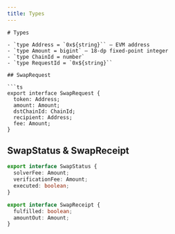 ```yaml
---
title: Types
---
```


```
# Types

- `type Address = `0x${string}`` — EVM address
- `type Amount = bigint` — 18‑dp fixed‑point integer
- `type ChainId = number`
- `type RequestId = `0x${string}``

## SwapRequest

```ts
export interface SwapRequest {
  token: Address;
  amount: Amount;
  dstChainId: ChainId;
  recipient: Address;
  fee: Amount;
}
```

## SwapStatus & SwapReceipt

```ts
export interface SwapStatus {
  solverFee: Amount;
  verificationFee: Amount;
  executed: boolean;
}

export interface SwapReceipt {
  fulfilled: boolean;
  amountOut: Amount;
}
```
